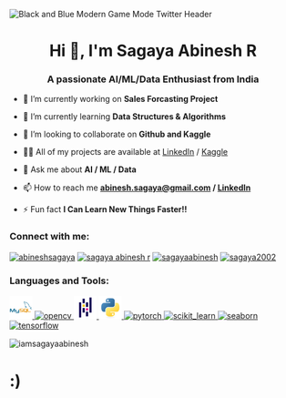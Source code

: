 
![Black and Blue Modern Game Mode Twitter Header](https://github.com/IAMSAGAYAABINESH/IAMSAGAYAABINESH/assets/76099682/ec50fb95-3816-48e9-9d6c-905334bbad21)

<h1 align="center">Hi 👋, I'm Sagaya Abinesh R</h1>
<h3 align="center">A passionate AI/ML/Data Enthusiast from India</h3>

- 🔭 I’m currently working on **Sales Forcasting Project**

- 🌱 I’m currently learning **Data Structures & Algorithms**

- 👯 I’m looking to collaborate on **Github and Kaggle**

- 👨‍💻 All of my projects are available at  [LinkedIn](https://www.linkedin.com/in/sagaya-abinesh-r-970b84216/) / [Kaggle](https://www.kaggle.com/sagayaabinesh)

- 💬 Ask me about **AI / ML / Data**

- 📫 How to reach me **abinesh.sagaya@gmail.com / [LinkedIn](https://www.linkedin.com/in/sagaya-abinesh-r-970b84216/)**

- ⚡ Fun fact **I Can Learn New Things Faster!!**

<h3 align="left">Connect with me:</h3>
<p align="left">
<a href="https://twitter.com/abineshsagaya" target="blank"><img align="center" src="https://raw.githubusercontent.com/rahuldkjain/github-profile-readme-generator/master/src/images/icons/Social/twitter.svg" alt="abineshsagaya" height="30" width="40" /></a>
<a href="https://www.linkedin.com/in/sagaya-abinesh-r-970b84216/" target="blank"><img align="center" src="https://raw.githubusercontent.com/rahuldkjain/github-profile-readme-generator/master/src/images/icons/Social/linked-in-alt.svg" alt="sagaya abinesh r" height="30" width="40" /></a>
<a href="https://kaggle.com/sagayaabinesh" target="blank"><img align="center" src="https://raw.githubusercontent.com/rahuldkjain/github-profile-readme-generator/master/src/images/icons/Social/kaggle.svg" alt="sagayaabinesh" height="30" width="40" /></a>
<a href="https://www.leetcode.com/sagaya2002" target="blank"><img align="center" src="https://raw.githubusercontent.com/rahuldkjain/github-profile-readme-generator/master/src/images/icons/Social/leet-code.svg" alt="sagaya2002" height="30" width="40" /></a>
</p>

<h3 align="left">Languages and Tools:</h3>
<p align="left"> <a href="https://www.mysql.com/" target="_blank" rel="noreferrer"> <img src="https://raw.githubusercontent.com/devicons/devicon/master/icons/mysql/mysql-original-wordmark.svg" alt="mysql" width="40" height="40"/> </a> <a href="https://opencv.org/" target="_blank" rel="noreferrer"> <img src="https://www.vectorlogo.zone/logos/opencv/opencv-icon.svg" alt="opencv" width="40" height="40"/> </a> <a href="https://pandas.pydata.org/" target="_blank" rel="noreferrer"> <img src="https://raw.githubusercontent.com/devicons/devicon/2ae2a900d2f041da66e950e4d48052658d850630/icons/pandas/pandas-original.svg" alt="pandas" width="40" height="40"/> </a> <a href="https://www.python.org" target="_blank" rel="noreferrer"> <img src="https://raw.githubusercontent.com/devicons/devicon/master/icons/python/python-original.svg" alt="python" width="40" height="40"/> </a> <a href="https://pytorch.org/" target="_blank" rel="noreferrer"> <img src="https://www.vectorlogo.zone/logos/pytorch/pytorch-icon.svg" alt="pytorch" width="40" height="40"/> </a> <a href="https://scikit-learn.org/" target="_blank" rel="noreferrer"> <img src="https://upload.wikimedia.org/wikipedia/commons/0/05/Scikit_learn_logo_small.svg" alt="scikit_learn" width="40" height="40"/> </a> <a href="https://seaborn.pydata.org/" target="_blank" rel="noreferrer"> <img src="https://seaborn.pydata.org/_images/logo-mark-lightbg.svg" alt="seaborn" width="40" height="40"/> </a> <a href="https://www.tensorflow.org" target="_blank" rel="noreferrer"> <img src="https://www.vectorlogo.zone/logos/tensorflow/tensorflow-icon.svg" alt="tensorflow" width="40" height="40"/> </a> </p>

<p><img align="center" src="https://github-readme-stats.vercel.app/api/top-langs?username=iamsagayaabinesh&show_icons=true&locale=en&layout=compact" alt="iamsagayaabinesh" /></p>

<h1>:)</h1>

